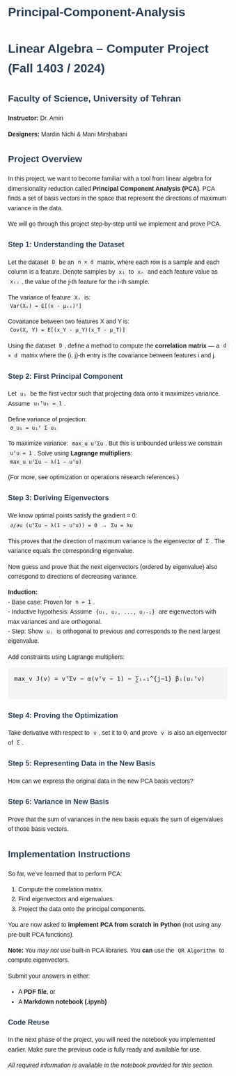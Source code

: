 # Principal-Component-Analysis


<!DOCTYPE html>
<html lang="en">
<head>
  <meta charset="UTF-8">
  <title>PCA Linear Algebra Project</title>
  <style>
    body { font-family: Arial, sans-serif; line-height: 1.6; padding: 2em; }
    h1, h2, h3 { color: #2c3e50; }
    code { background: #f4f4f4; padding: 0.2em 0.4em; border-radius: 4px; }
    pre { background: #f4f4f4; padding: 1em; border-radius: 4px; overflow-x: auto; }
    blockquote { border-left: 4px solid #ccc; padding-left: 1em; color: #555; }
  </style>
</head>
<body>

  <h1>Linear Algebra – Computer Project (Fall 1403 / 2024)</h1>
  <h2>Faculty of Science, University of Tehran</h2>
  <p><strong>Instructor:</strong> Dr. Amiri</p>
  <p><strong>Designers:</strong> Mardin Nichi & Mani Mirshabani</p>

  <h2>Project Overview</h2>
  <p>
    In this project, we want to become familiar with a tool from linear algebra for dimensionality reduction called 
    <strong>Principal Component Analysis (PCA)</strong>. PCA finds a set of basis vectors in the space that represent the 
    directions of maximum variance in the data.
  </p>
  <p>We will go through this project step-by-step until we implement and prove PCA.</p>

  <h3>Step 1: Understanding the Dataset</h3>
  <p>
    Let the dataset <code>D</code> be an <code>n × d</code> matrix, where each row is a sample and each column is a feature. 
    Denote samples by <code>x₁</code> to <code>xₙ</code> and each feature value as <code>xᵢⱼ</code>, the value of the j-th 
    feature for the i-th sample.
  </p>
  <p>
    The variance of feature <code>Xᵢ</code> is:
    <br>
    <code>Var(Xᵢ) = E[(x - μₓᵢ)²]</code>
  </p>
  <p>
    Covariance between two features X and Y is:
    <br>
    <code>Cov(X, Y) = E[(x_Y - μ_Y)(x_T - μ_T)]</code>
  </p>
  <p>
    Using the dataset <code>D</code>, define a method to compute the <strong>correlation matrix</strong> — a 
    <code>d × d</code> matrix where the (i, j)-th entry is the covariance between features i and j.
  </p>

  <h3>Step 2: First Principal Component</h3>
  <p>
    Let <code>u₁</code> be the first vector such that projecting data onto it maximizes variance.
    Assume <code>u₁ᵀu₁ = 1</code>.
  </p>
  <p>
    Define variance of projection:
    <br>
    <code>σ_u₁ = u₁ᵀ Σ u₁</code>
  </p>
  <p>
    To maximize variance: <code>max_u uᵀΣu</code>. But this is unbounded unless we constrain <code>uᵀu = 1</code>.
    Solve using <strong>Lagrange multipliers</strong>:
    <br>
    <code>max_u uᵀΣu − λ(1 − uᵀu)</code>
  </p>
  <p>
    (For more, see optimization or operations research references.)
  </p>

  <h3>Step 3: Deriving Eigenvectors</h3>
  <p>
    We know optimal points satisfy the gradient = 0:
    <br>
    <code>∂/∂u (uᵀΣu − λ(1 − uᵀu)) = 0</code> → <code>Σu = λu</code>
  </p>
  <p>
    This proves that the direction of maximum variance is the eigenvector of <code>Σ</code>.
    The variance equals the corresponding eigenvalue.
  </p>
  <p>
    Now guess and prove that the next eigenvectors (ordered by eigenvalue) also correspond to directions of decreasing variance.
  </p>
  <p>
    <strong>Induction:</strong><br>
    - Base case: Proven for <code>n = 1</code>.<br>
    - Inductive hypothesis: Assume <code>{u₁, u₂, ..., uⱼ₋₁}</code> are eigenvectors with max variances and are orthogonal.<br>
    - Step: Show <code>uⱼ</code> is orthogonal to previous and corresponds to the next largest eigenvalue.
  </p>
  <p>
    Add constraints using Lagrange multipliers:
  </p>
  <pre>
max_v J(v) = vᵀΣv − α(vᵀv − 1) − ∑ᵢ₌₁^{j−1} βᵢ(uᵢᵀv)
  </pre>

  <h3>Step 4: Proving the Optimization</h3>
  <p>
    Take derivative with respect to <code>v</code>, set it to 0, and prove <code>v</code> is also an eigenvector of <code>Σ</code>.
  </p>

  <h3>Step 5: Representing Data in the New Basis</h3>
  <p>How can we express the original data in the new PCA basis vectors?</p>

  <h3>Step 6: Variance in New Basis</h3>
  <p>Prove that the sum of variances in the new basis equals the sum of eigenvalues of those basis vectors.</p>

  <h2>Implementation Instructions</h2>
  <p>
    So far, we’ve learned that to perform PCA:
  </p>
  <ol>
    <li>Compute the correlation matrix.</li>
    <li>Find eigenvectors and eigenvalues.</li>
    <li>Project the data onto the principal components.</li>
  </ol>
  <p>
    You are now asked to <strong>implement PCA from scratch in Python</strong> (not using any pre-built PCA functions).
  </p>
  <p>
    <strong>Note:</strong> You <em>may not</em> use built-in PCA libraries.  
    You <strong>can</strong> use the <code>QR Algorithm</code> to compute eigenvectors.
  </p>
  <p>
    Submit your answers in either:
    <ul>
      <li>A <strong>PDF file</strong>, or</li>
      <li>A <strong>Markdown notebook (.ipynb)</strong></li>
    </ul>
  </p>

  <h3>Code Reuse</h3>
  <p>
    In the next phase of the project, you will need the notebook you implemented earlier.  
    Make sure the previous code is fully ready and available for use.
  </p>

  <p><em>All required information is available in the notebook provided for this section.</em></p>

</body>
</html>
